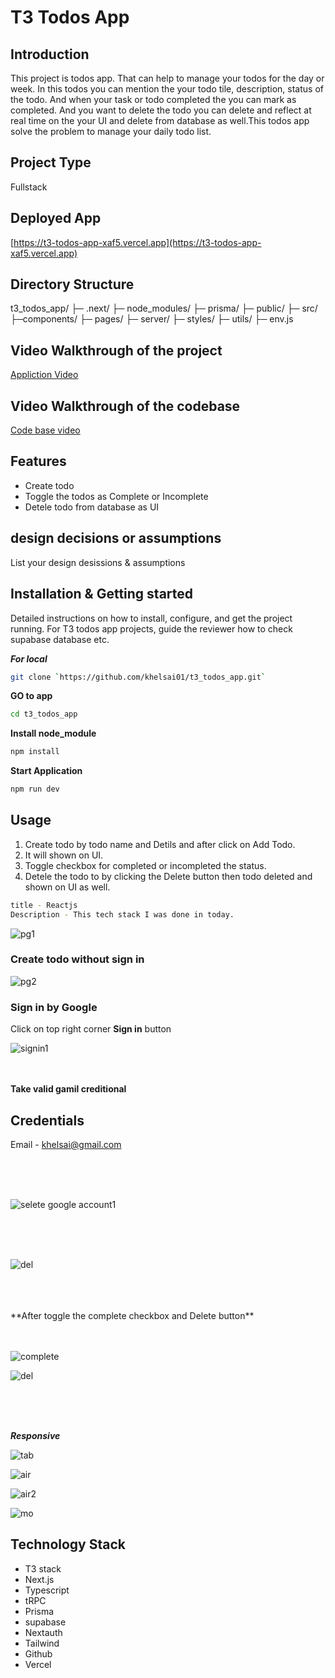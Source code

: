 # T3 Todos App

## Introduction

This project is todos app. That can help to manage your todos for the day or week. In this todos you can mention the your todo tile, description, status of the todo. And when your task or todo completed the you can mark as completed. And you want to delete the todo you can delete and reflect at real time on the your UI and delete from database as well.This todos app solve the problem to manage your daily todo list.

## Project Type
Fullstack

## Deployed App
[https://t3-todos-app-xaf5.vercel.app](https://t3-todos-app-xaf5.vercel.app)

## Directory Structure

t3_todos_app/
├─ .next/
├─ node_modules/
├─ prisma/
├─ public/
├─ src/
   ├─components/
   ├─ pages/
   ├─ server/
   ├─ styles/
   ├─ utils/
   ├─ env.js



## Video Walkthrough of the project
[Appliction Video](https://drive.google.com/file/d/1_L_LZHosLnmztHKpaZ9V8yMN98LqC-OM/view?usp=sharing)

## Video Walkthrough of the codebase
[Code base video](https://drive.google.com/file/d/1_edaIeyRJ55lSeZWCA4zLagiH4lk-AuP/view?usp=sharing)

## Features

- Create todo
- Toggle the todos as Complete or Incomplete
- Detele todo from database as UI

## design decisions or assumptions
List your design desissions & assumptions

## Installation & Getting started
Detailed instructions on how to install, configure, and get the project running. For T3 todos app projects, guide the reviewer how to check supabase database etc.

***For local***
```bash 
git clone `https://github.com/khelsai01/t3_todos_app.git`
```

**GO to app**

```bash
cd t3_todos_app
```


 **Install node_module**
 
```bash
npm install
```

**Start Application**

```bash
npm run dev
```

## Usage
1. Create todo by todo name and Detils and after click on Add Todo.
2. It will shown on UI.
3. Toggle checkbox for completed or incompleted the status.
4. Detele the todo to by clicking the Delete button then todo deleted and shown on UI as well.

```bash
title - Reactjs
Description - This tech stack I was done in today.
```


![pg1](https://github.com/khelsai01/t3_todos_app/assets/119441119/bff5814d-86f6-4efb-8ad6-dc968c9d50f6)


### Create todo without sign in


![pg2](https://github.com/khelsai01/t3_todos_app/assets/119441119/d7b2a252-cf41-4286-b570-d89dc9a9ddf5)

### Sign in by Google
Click on top right corner  **Sign in** button

![signin1](https://github.com/khelsai01/t3_todos_app/assets/119441119/8017e868-5518-4554-bc41-60b7519163f7)
<br/>
<br/>
<br/>

**Take valid gamil creditional**
## Credentials

Email - khelsai@gmail.com


<br/>
<br/>
<br/>

![selete google account1](https://github.com/khelsai01/t3_todos_app/assets/119441119/b81a24a8-db56-4eb8-adfb-331014fde279)

<br/>
<br/>
<br/>

![del](https://github.com/khelsai01/t3_todos_app/assets/119441119/4717e719-61b0-4f5a-b803-0149394e129d)

<br/>
<br/>
<br/>
**After toggle the complete checkbox and Delete button**
<br/>
<br/>
<br/>

![complete](https://github.com/khelsai01/t3_todos_app/assets/119441119/9eeeca58-88a8-43b5-be86-0c14ff80fab8)

![del](https://github.com/khelsai01/t3_todos_app/assets/119441119/4717e719-61b0-4f5a-b803-0149394e129d)

<br/>
<br/>
<br/>

***Responsive*** 

![tab](https://github.com/khelsai01/t3_todos_app/assets/119441119/e8daf5fa-56d2-414b-849a-9e15385fc194)

![air](https://github.com/khelsai01/t3_todos_app/assets/119441119/704b5416-faeb-44ec-b8e3-872a664cbd6c)

![air2](https://github.com/khelsai01/t3_todos_app/assets/119441119/95d21cd6-e71d-47ef-8541-f8bb6a05eac0)

![mo](https://github.com/khelsai01/t3_todos_app/assets/119441119/535644c1-0607-4961-b398-0566fdc48872)

## Technology Stack

- T3 stack
- Next.js
- Typescript
- tRPC
- Prisma
- supabase
- Nextauth
- Tailwind
- Github
- Vercel
